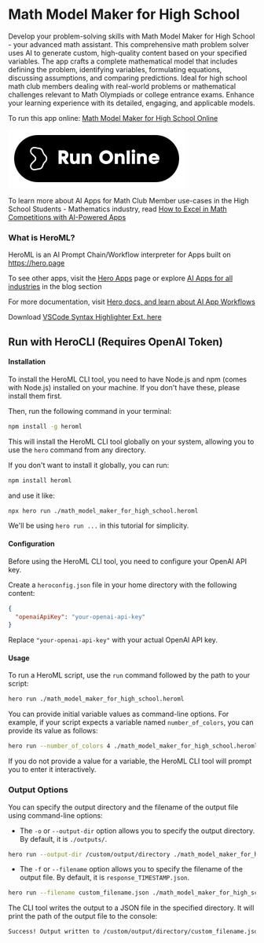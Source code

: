 # Math Model Maker for High School

Develop your problem-solving skills with Math Model Maker for High School - your advanced math assistant. This comprehensive math problem solver uses AI to generate custom, high-quality content based on your specified variables. The app crafts a complete mathematical model that includes defining the problem, identifying variables, formulating equations, discussing assumptions, and comparing predictions. Ideal for high school math club members dealing with real-world problems or mathematical challenges relevant to Math Olympiads or college entrance exams. Enhance your learning experience with its detailed, engaging, and applicable models.

To run this app online: [Math Model Maker for High School Online](https://hero.page/app/math-model-maker-for-high-school-comprehensive-math-problem-solver/sym75sbf1JIg1ar5kRaY)

[![Run Math Model Maker for High School Online](/assets/run.svg)](https://hero.page/app/math-model-maker-for-high-school-comprehensive-math-problem-solver/sym75sbf1JIg1ar5kRaY)

To learn more about AI Apps for Math Club Member use-cases in the High School Students - Mathematics industry, read [How to Excel in Math Competitions with AI-Powered Apps](https://hero.page/blog/ai/high-school-students-mathematics/how-to-excel-in-math-competitions-with-ai-powered-apps/170960)

### What is HeroML?
HeroML is an AI Prompt Chain/Workflow interpreter for Apps built on https://hero.page 

To see other apps, visit the [Hero Apps](https://hero.page/apps) page or explore [AI Apps for all industries](https://hero.page/blog) in the blog section

For more documentation, visit [Hero docs, and learn about AI App Workflows](https://hero.page/tutorials/introduction-to-heroml)

Download [VSCode Syntax Highlighter Ext. here](https://marketplace.visualstudio.com/items?itemName=hero-page.heroml)

## Run with HeroCLI (Requires OpenAI Token)

#### Installation

To install the HeroML CLI tool, you need to have Node.js and npm (comes with Node.js) installed on your machine. If you don't have these, please install them first. 

Then, run the following command in your terminal:

```bash
npm install -g heroml
```

This will install the HeroML CLI tool globally on your system, allowing you to use the `hero` command from any directory.

If you don't want to install it globally, you can run:

```bash
npm install heroml
```

and use it like:

```bash
npx hero run ./math_model_maker_for_high_school.heroml
```

We'll be using `hero run ...` in this tutorial for simplicity.

#### Configuration

Before using the HeroML CLI tool, you need to configure your OpenAI API key. 

Create a `heroconfig.json` file in your home directory with the following content:

```json
{
  "openaiApiKey": "your-openai-api-key"
}
```

Replace `"your-openai-api-key"` with your actual OpenAI API key.

#### Usage

To run a HeroML script, use the `run` command followed by the path to your script:

```bash
hero run ./math_model_maker_for_high_school.heroml
```

You can provide initial variable values as command-line options. For example, if your script expects a variable named `number_of_colors`, you can provide its value as follows:

```bash
hero run --number_of_colors 4 ./math_model_maker_for_high_school.heroml
```

If you do not provide a value for a variable, the HeroML CLI tool will prompt you to enter it interactively.

### Output Options

You can specify the output directory and the filename of the output file using command-line options:

- The `-o` or `--output-dir` option allows you to specify the output directory. By default, it is `./outputs/`.

```bash
hero run --output-dir /custom/output/directory ./math_model_maker_for_high_school.heroml
```

- The `-f` or `--filename` option allows you to specify the filename of the output file. By default, it is `response_TIMESTAMP.json`.

```bash
hero run --filename custom_filename.json ./math_model_maker_for_high_school.heroml
```

The CLI tool writes the output to a JSON file in the specified directory. It will print the path of the output file to the console:

```bash
Success! Output written to /custom/output/directory/custom_filename.json
```

